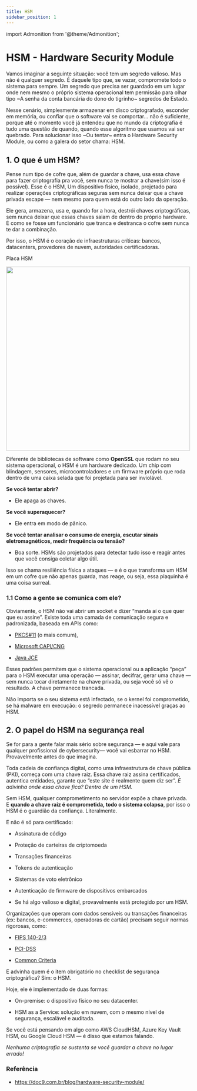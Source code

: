 ```yaml
---
title: HSM
sidebar_position: 1
---
```

import Admonition from '@theme/Admonition';

# HSM - Hardware Security Module

Vamos imaginar a seguinte situação: você tem um segredo valioso. Mas não é qualquer segredo. É daquele tipo que, se vazar, compromete todo o sistema para sempre. Um segredo que precisa ser guardado em um lugar onde nem mesmo o próprio sistema operacional tem permissão para olhar tipo ~A senha da conta bancária do dono do tigrinho~ segredos de Estado.

 Nesse cenário, simplesmente armazenar em disco criptografado, esconder em memória, ou confiar que o software vai se comportar... não é suficiente, porque até o momento você já entendeu que no mundo da criptografia é tudo uma questão de quando, quando esse algoritmo que usamos vai ser quebrado. Para solucionar isso ~Ou tentar~ entra o Hardware Security Module, ou como a galera do setor chama: HSM.

## 1. O que é um HSM?

Pense num tipo de cofre que, além de guardar a chave, usa essa chave para fazer criptografia pra você, sem nunca te mostrar a chave(sim isso é possível). Esse é o HSM,  Um dispositivo físico, isolado, projetado para realizar operações criptográficas seguras sem nunca deixar que a chave privada escape — nem mesmo para quem está do outro lado da operação.

Ele gera, armazena, usa e, quando for a hora, destrói chaves criptográficas, sem nunca deixar que essas chaves saiam de dentro do próprio hardware. É como se fosse um funcionário que tranca e destranca o cofre sem nunca te dar a combinação.

Por isso, o HSM é o coração de infraestruturas críticas: bancos, datacenters, provedores de nuvem, autoridades certificadoras.

<p style={{textAlign: 'center'}}> Placa HSM</p>

<div style={{textAlign: 'center'}}>
    <img src="../../img/HSM.jpg " width = "500px" heigth = "400px" />
</div>
<p></p>

Diferente de bibliotecas de software como **OpenSSL** que rodam no seu sistema operacional, o HSM é um hardware dedicado. Um chip com blindagem, sensores, microcontroladores e um firmware próprio que roda dentro de uma caixa selada que foi projetada para ser inviolável.

**Se você tentar abrir?**

- Ele apaga as chaves.

**Se você superaquecer?**

- Ele entra em modo de pânico.

**Se você tentar analisar o consumo de energia, escutar sinais eletromagnéticos, medir frequência ou tensão?**

- Boa sorte. HSMs são projetados para detectar tudo isso e reagir antes que você consiga coletar algo útil.

Isso se chama resiliência física a ataques — e é o que transforma um HSM em um cofre que não apenas guarda, mas reage, ou seja, essa plaquinha é uma coisa surreal.

### 1.1 Como a gente se comunica com ele?

Obviamente, o HSM não vai abrir um socket e dizer “manda aí o que quer que eu assine”. Existe toda uma camada de comunicação segura e padronizada, baseada em APIs como:

- [PKCS#11](https://www.ibm.com/docs/en/linux-on-systems?topic=introduction-what-is-pkcs-11) (o mais comum),

- [Microsoft CAPI/CNG](https://en.wikipedia.org/wiki/Microsoft_CryptoAPI)

- [Java JCE](https://www.ibm.com/docs/pt-br/i/7.5.0?topic=security-java-cryptography-extension)

Esses padrões permitem que o sistema operacional ou a aplicação “peça” para o HSM executar uma operação — assinar, decifrar, gerar uma chave — sem nunca tocar diretamente na chave privada, ou seja você só vê o resultado. A chave permanece trancada.

Não importa se o seu sistema está infectado, se o kernel foi comprometido, se há malware em execução: o segredo permanece inacessível graças ao HSM.

## 2. O papel do HSM na segurança real

Se for para a gente falar mais sério sobre segurança — e aqui vale para qualquer profissional de cybersecurity— você vai esbarrar no HSM. Provavelmente antes do que imagina.

Toda cadeia de confiança digital, como uma infraestrutura de chave pública (PKI), começa com uma chave raiz. Essa chave raiz assina certificados, autentica entidades, garante que “este site é realmente quem diz ser”. _E adivinha onde essa chave fica? Dentro de um HSM._

Sem HSM, qualquer comprometimento no servidor expõe a chave privada. E **quando a chave raiz é comprometida, todo o sistema colapsa**, por isso o HSM é o guardião da confiança. Literalmente.

E não é só para certificado:

- Assinatura de código

- Proteção de carteiras de criptomoeda

- Transações financeiras

- Tokens de autenticação

- Sistemas de voto eletrônico

- Autenticação de firmware de dispositivos embarcados

- Se há algo valioso e digital, provavelmente está protegido por um HSM.

Organizações que operam com dados sensíveis ou transações financeiras (ex: bancos, e-commerces, operadoras de cartão) precisam seguir normas rigorosas, como:

- [FIPS 140-2/3](https://www.entrust.com/pt/resources/learn/what-fips-140-2)

- [PCI-DSS](https://www.akamai.com/pt/glossary/what-is-pci-dss)

- [Common Criteria](https://www.entrust.com/resources/learn/common-criteria)

E advinha quem é o item obrigatório no checklist de segurança criptográfica? Sim: o HSM.

Hoje, ele é implementado de duas formas:

- On-premise: o dispositivo físico no seu datacenter.

- HSM as a Service: solução em nuvem, com o mesmo nível de segurança, escalável e auditada.

Se você está pensando em algo como AWS CloudHSM, Azure Key Vault HSM, ou Google Cloud HSM — é disso que estamos falando.


_Nenhuma criptografia se sustenta se você guardar a chave no lugar errado!_

### Referência

- https://doc9.com.br/blog/hardware-security-module/






